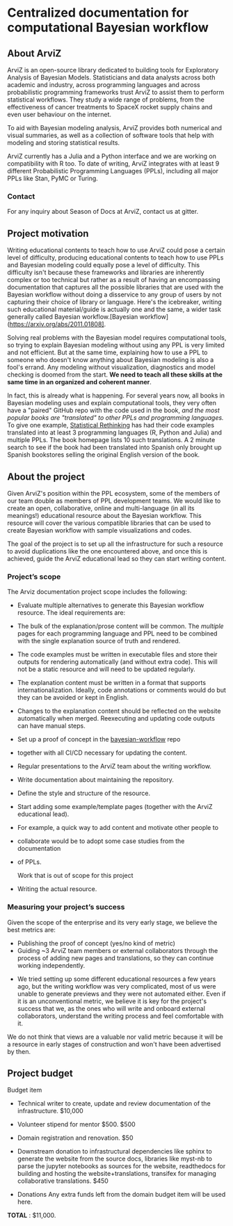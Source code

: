 # Centralized documentation for computational Bayesian workflow

## About ArviZ
ArviZ is an open-source library dedicated to building tools for Exploratory Analysis of Bayesian Models. 
Statisticians and data analysts across both academic and industry, across programming languages 
and across probabilistic programming frameworks trust ArviZ to assist them to perform statistical workflows. 
They study a wide range of problems, from the effectiveness of cancer treatments 
to SpaceX rocket supply chains and even user behaviour on the internet.

To aid with Bayesian modeling analysis, ArviZ provides both numerical and visual summaries,
as well as a collection of software tools that help with modeling and storing statistical results.

ArviZ currently has a Julia and a Python interface and we are working on compatibility with R too.
To date of writing, ArviZ integrates with at least 9 different Probabilistic Programming Languages (PPLs),
including all major PPLs like Stan, PyMC or Turing.

### Contact 
For any inquiry about Season of Docs at ArviZ, contact us at gitter.

## Project motivation
Writing educational contents to teach how to use ArviZ  could pose a certain level of difficulty, producing educational contents to teach
how to use PPLs and Bayesian modeling could equally pose a level of difficulty. This difficulty isn't because these frameworks and libraries are inherently complex or too technical but rather as a result of having an encompassing documentation that captures all
the possible libraries that are used with the Bayesian workflow
without doing a disservice to any group of users by not capturing their choice of library or language. 
Here's the icebreaker, writing such educational material/guide is actually one and the same, 
a wider task generally called Bayesian workflow.[Bayesian workflow](https://arxiv.org/abs/2011.01808].

Solving real problems with the Bayesian model requires computational tools, 
so trying to explain Bayesian modeling without using any PPL is very limited and not efficient. 
But at the same time, explaining how to use a PPL to someone who doesn't know 
anything about Bayesian modeling is also a fool's errand. 
Any modeling without visualization, diagnostics and model checking is 
doomed from the start.
**We need to teach all these skills at the same time in an organized and coherent manner**.

In fact, this is already what is happening. For several years now, 
all books in Bayesian modeling uses and explain computational tools, 
they very often have a "paired" GitHub repo with the code used in the book, 
_and the most popular books are "translated" to other PPLs and programming languages._ 
To give one example, [Statistical Rethinking](https://xcelab.net/rm/statistical-rethinking/)
has had their code examples translated into at least 3 programming languages 
(R, Python and Julia) and multiple PPLs. The book homepage lists 10 such translations. 
A 2 minute search to see if the book had been translated into Spanish only 
brought up Spanish bookstores selling the original English version of the book.

## About the project
Given ArviZ's position within the PPL ecosystem, some of the members of our team 
double as members of PPL development teams. We would like to create an open, collaborative, online 
and multi-language (in all its meanings!) educational resource about the Bayesian workflow. This resource will cover the various compatible libraries that can be used to create Bayesian workflow with sample visualizations and codes.

The goal of the project is to set up all the infrastructure for such a resource to 
avoid duplications like the one encountered above, and once this is achieved, guide the ArviZ educational lead 
so they can start writing content.

### Project’s scope
The Arviz documentation project scope includes the following:
* Evaluate multiple alternatives to generate this Bayesian workflow resource. 
  The ideal requirements are:
- The bulk of the explanation/prose content will be common. 
  The _multiple_ pages for each programming language and PPL need to be combined 
  with the single explanation source of truth and rendered.
- The code examples must be written in executable files and store their outputs
  for rendering automatically (and without extra code). 
  This will not be a static resource and will need to be updated regularly.
- The explanation content must be written in a format that supports internationalization. 
  Ideally, code annotations or comments would do but they can be avoided or kept in English.

- Changes to the explanation content should be reflected on the website automatically
  when merged. Reexecuting and updating code outputs can have manual steps.
* Set up  a proof of concept in the [bayesian-workflow](https://github.com/arviz-devs/bayesian-workflow) repo
* together with all CI/CD necessary for updating the content.
* Regular presentations to the ArviZ team about the writing workflow.
* Write documentation about maintaining the repository.
* Define the style and structure of the resource.
* Start adding some example/template pages (together with the ArviZ educational lead). 
* For example, a quick way to add content and motivate other people to 
* collaborate would be to adopt some case studies from the documentation 
* of PPLs.

  Work that is out of scope for this project
* Writing the actual resource.

### Measuring your project’s success
Given the scope of the enterprise and its very early stage, we believe the best metrics are:
* Publishing the proof of concept (yes/no kind of metric)
* Guiding ~3 ArviZ team members or external collaborators through the process of adding new pages and translations, 
  so they can continue working independently.
- We tried setting up some different educational resources a few years ago, but 
  the writing workflow was very complicated, most of us were unable to 
  generate previews and they were not automated either. Even if it is an 
  unconventional metric, we believe it is key for the project's success 
  that we, as the ones who will write and onboard external collaborators, 
  understand the writing process and feel comfortable with it.

 We do not think that views are a valuable nor valid metric because it will be a resource in 
 early stages of construction and won't have been advertised by then.

## Project budget

Budget item

* Technical writer to create, update and review documentation of the infrastructure.
$10,000
* Volunteer stipend for mentor $500.
 $500
* Domain registration and renovation.
$50
* Downstream donation to infrastructural dependencies like sphinx to generate the website from the source docs, libraries like myst-nb to parse the jupyter notebooks as  sources for the website, readthedocs for building and hosting the website+translations, transifex for managing collaborative translations. 
 $450
 
* Donations
 Any extra funds left from the domain budget item will be used here.


**TOTAL** : $11,000.

